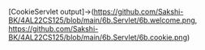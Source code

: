 [CookieServlet output]->(https://github.com/Sakshi-BK/4AL22CS125/blob/main/6b.Servlet/6b.welcome.png, https://github.com/Sakshi-BK/4AL22CS125/blob/main/6b.Servlet/6b.cookie.png)
